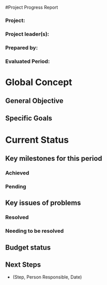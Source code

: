 #Project Progress Report

### Project:  
### Project leader(s):  
### Prepared by:  
### Evaluated Period:  

# Global Concept

## General Objective
## Specific Goals


# Current Status

## Key milestones for this period
### Achieved  
### Pending  

## Key issues of problems
### Resolved  
### Needing to be resolved  

## Budget status

## Next Steps
* (Step, Person Responsible, Date)
